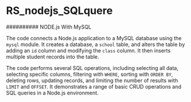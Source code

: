 # RS_nodejs_SQLquere

########## NODE.js With MySQL

The code connects a Node.js application to a MySQL database using the `mysql` module. It creates a database, a `school` table, and alters the table by adding an `id` column and modifying the `class` column. It then inserts multiple student records into the table.

The code performs several SQL operations, including selecting all data, selecting specific columns, filtering with `WHERE`, sorting with `ORDER BY`, deleting rows, updating records, and limiting the number of results with `LIMIT` and `OFFSET`. It demonstrates a range of basic CRUD operations and SQL queries in a Node.js environment.
